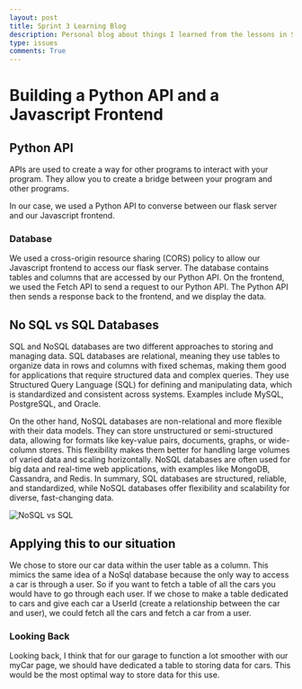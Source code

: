 ```yaml
---
layout: post
title: Sprint 3 Learning Blog
description: Personal blog about things I learned from the lessons in Sprint 3
type: issues
comments: True
---
```


# Building a Python API and a Javascript Frontend

## Python API

APIs are used to create a way for other programs to interact with your program. They allow you to create a bridge between your program and other programs.

In our case, we used a Python API to converse between our flask server and our Javascript frontend.

### Database

We used a cross-origin resource sharing (CORS) policy to allow our Javascript frontend to access our flask server. The database contains tables and columns that are accessed by our Python API.
On the frontend, we used the Fetch API to send a request to our Python API. The Python API then sends a response back to the frontend, and we display the data.

## No SQL vs SQL Databases

SQL and NoSQL databases are two different approaches to storing and managing data. SQL databases are relational, meaning they use tables to organize data in rows and columns with fixed schemas, making them good for applications that require structured data and complex queries. They use Structured Query Language (SQL) for defining and manipulating data, which is standardized and consistent across systems. Examples include MySQL, PostgreSQL, and Oracle.

On the other hand, NoSQL databases are non-relational and more flexible with their data models. They can store unstructured or semi-structured data, allowing for formats like key-value pairs, documents, graphs, or wide-column stores. This flexibility makes them better for handling large volumes of varied data and scaling horizontally. NoSQL databases are often used for big data and real-time web applications, with examples like MongoDB, Cassandra, and Redis. In summary, SQL databases are structured, reliable, and standardized, while NoSQL databases offer flexibility and scalability for diverse, fast-changing data.

![NoSQL vs SQL](https://pandorafms.com/blog/wp-content/uploads/2024/02/graph-sqlvsnosql-1.png)

## Applying this to our situation

We chose to store our car data within the user table as a column. This mimics the same idea of a NoSql database because the only way to access a car is through a user. So if you want to fetch a table of all the cars you would have to go through each user. If we chose to make a table dedicated to cars and give each car a UserId (create a relationship between the car and user), we could fetch all the cars and fetch a car from a user.

### Looking Back

Looking back, I think that for our garage to function a lot smoother with our myCar page, we should have dedicated a table to storing data for cars. This would be the most optimal way to store data for this use.
